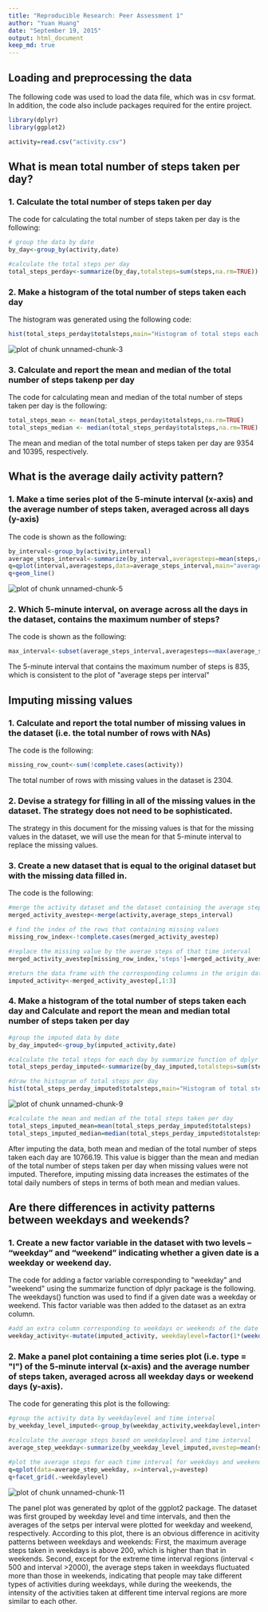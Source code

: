 ```yaml
---
title: "Reproducible Research: Peer Assessment 1"
author: "Yuan Huang"
date: "September 19, 2015"
output: html_document
keep_md: true
---
```



## Loading and preprocessing the data
The following code was used to load the data file, which was in csv format. In addition, the code also include packages required for the entire project.


```r
library(dplyr)
library(ggplot2)

activity=read.csv("activity.csv")
```


## What is mean total number of steps taken per day?
### 1. Calculate the total number of steps taken per day
The code for calculating the total number of steps taken per day is the following:

```r
# group the data by date
by_day<-group_by(activity,date)

#calculate the total steps per day
total_steps_perday<-summarize(by_day,totalsteps=sum(steps,na.rm=TRUE))
```

### 2. Make a histogram of the total number of steps taken each day
The histogram was generated using the following code: 

```r
hist(total_steps_perday$totalsteps,main="Histogram of total steps each day",xlab="total steps each day")
```

![plot of chunk unnamed-chunk-3](figure/unnamed-chunk-3-1.png) 

### 3. Calculate and report the mean and median of the total number of steps takenp per day
The code for calculating mean and median of the total number of steps taken per day is the following: 

```r
total_steps_mean <- mean(total_steps_perday$totalsteps,na.rm=TRUE)
total_steps_median <- median(total_steps_perday$totalsteps,na.rm=TRUE)
```
The mean and median of the total number of steps taken per day are 
9354 and 10395, respectively.


## What is the average daily activity pattern?
### 1. Make a time series plot of the 5-minute interval (x-axis) and the average number of steps taken, averaged across all days (y-axis)
The code is shown as the following:

```r
by_interval<-group_by(activity,interval)
average_steps_interval<-summarize(by_interval,averagesteps=mean(steps,na.rm=TRUE))
q=qplot(interval,averagesteps,data=average_steps_interval,main="average steps per interval", xlab="interval index", ylab="average steps")
q+geom_line()
```

![plot of chunk unnamed-chunk-5](figure/unnamed-chunk-5-1.png) 

### 2. Which 5-minute interval, on average across all the days in the dataset, contains the maximum number of steps?
The code is shown as the following:

```r
max_interval<-subset(average_steps_interval,averagesteps==max(average_steps_interval$averagesteps))$interval
```
The 5-minute interval that contains the maximum number of steps is 835, which is consistent to the plot of "average steps per interval"

## Imputing missing values
### 1. Calculate and report the total number of missing values in the dataset (i.e. the total number of rows with NAs)
The code is the following:

```r
missing_row_count<-sum(!complete.cases(activity))
```
The total number of rows with missing values in the dataset is 2304.

### 2. Devise a strategy for filling in all of the missing values in the dataset. The strategy does not need to be sophisticated.
The strategy in this document for the missing values is that for the  missing values in the dataset, we will use the mean for that 5-minute interval to replace the missing values.

### 3. Create a new dataset that is equal to the original dataset but with the missing data filled in.
The code is the following:

```r
#merge the activity dataset and the dataset containing the average steps for each time interval
merged_activity_avestep<-merge(activity,average_steps_interval)

# find the index of the rows that containing missing values
missing_row_index<-!complete.cases(merged_activity_avestep)

#replace the missing value by the averae steps of that time interval
merged_activity_avestep[missing_row_index,'steps']=merged_activity_avestep[missing_row_index,'averagesteps']

#return the data frame with the corresponding columns in the origin dataset
imputed_activity<-merged_activity_avestep[,1:3]
```
### 4. Make a histogram of the total number of steps taken each day and Calculate and report the mean and median total number of steps taken per day

```r
#group the imputed data by date
by_day_imputed<-group_by(imputed_activity,date)

#calculate the total steps for each day by summarize function of dplyr package
total_steps_perday_imputed<-summarize(by_day_imputed,totalsteps=sum(steps))

#draw the histogram of total steps per day
hist(total_steps_perday_imputed$totalsteps,main="Histogram of total steps each day",xlab="total steps each day")
```

![plot of chunk unnamed-chunk-9](figure/unnamed-chunk-9-1.png) 

```r
#calculate the mean and median of the total steps taken per day
total_steps_imputed_mean=mean(total_steps_perday_imputed$totalsteps)
total_steps_imputed_median=median(total_steps_perday_imputed$totalsteps)
```
After imputing the data, both mean and median of the total number of steps taken each day are 10766.19. This value is bigger than the mean and median of the total number of steps taken per day when missing values were not imputed. Therefore, imputing missing data increases the estimates of the total daily numbers of steps in terms of both mean and median values.


## Are there differences in activity patterns between weekdays and weekends?
### 1. Create a new factor variable in the dataset with two levels – “weekday” and “weekend” indicating whether a given date is a weekday or weekend day.
The code for adding a factor variable corresponding to "weekday" and "weekend" using the summarize function of dplyr package is the following. The weekdays() function was used to find if a given date was a weekday or weekend. This factor variable was then added to the dataset as an extra column.

```r
#add an extra column corresponding to weekdays or weekends of the date
weekday_activity<-mutate(imputed_activity, weekdaylevel=factor(1*(weekdays(as.Date(date),abbreviate=TRUE) %in% c('Sun','Sat')),labels = c("Weekday","weekend")))
```
### 2. Make a panel plot containing a time series plot (i.e. type = "l") of the 5-minute interval (x-axis) and the average number of steps taken, averaged across all weekday days or weekend days (y-axis).
The code for generating this plot is the following:

```r
#group the activity data by weekdaylevel and time interval
by_weekday_level_imputed<-group_by(weekday_activity,weekdaylevel,interval)

#calculate the average steps based on weekdaylevel and time interval
average_step_weekday<-summarize(by_weekday_level_imputed,avestep=mean(steps))

#plot the average steps for each time interval for weekdays and weekends, respectively.
q=qplot(data=average_step_weekday, x=interval,y=avestep)
q+facet_grid(.~weekdaylevel)
```

![plot of chunk unnamed-chunk-11](figure/unnamed-chunk-11-1.png) 

The panel plot was generated by qplot of the ggplot2 package. The dataset was first grouped by weekday level and time intervals, and then the averages of the setps per interval were plotted for weekday and weekend, respectively. According to this plot, there is an obvious difference in acitivity patterns between weekdays and weekends: 
First, the maximum average steps taken in weekdays is above 200, which is higher than that in weekends. Second, except for the extreme time interval regions (interval < 500 and interval >2000), the average steps taken in weekdays fluctuated more than those in weekends, indicating that people may take different types of activities during weekdays, while during the weekends, the intensity of the activities taken at different time interval regions are more similar to each other. 

